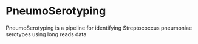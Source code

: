 # PneumoSerotyping
PneumoSerotyping is a pipeline for identifying Streptococcus pneumoniae serotypes using long reads data ​
